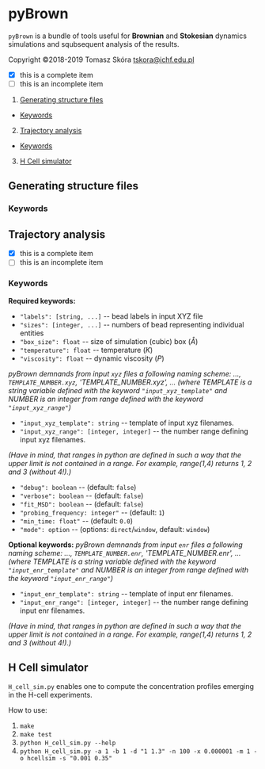 # pyBrown

`pyBrown` is a bundle of tools useful for **Brownian** and **Stokesian** dynamics
simulations and squbsequent analysis of the results.

Copyright ©2018-2019 Tomasz Skóra [tskora@ichf.edu.pl](mailto:tskora@ichf.edu.pl)

- [x] this is a complete item
- [ ] this is an incomplete item

1. [Generating structure files](#strs)
* [Keywords](#strs.keywords)
2. [Trajectory analysis](#traj)
* [Keywords](#traj.keywords)
3. [H Cell simulator](#hcells)

<a name="strs"></a>
## Generating structure files

<a name="strs.keywords"></a>
### Keywords

<a name="traj"></a>
## Trajectory analysis

- [x] this is a complete item
- [ ] this is an incomplete item

<a name="traj.keywords"></a>
### Keywords
**Required keywords:**
* `"labels": [string, ...]` -- bead labels in input XYZ file
* `"sizes": [integer, ...]` -- numbers of bead representing individual entities
* `"box_size": float` -- size of simulation (cubic) box (*Å*)
* `"temperature": float` -- temperature (*K*)
* `"viscosity": float` -- dynamic viscosity (*P*)

*pyBrown demnands from input `xyz` files a following naming scheme:
..., `TEMPLATE_NUMBER.xyz`, 'TEMPLATE_NUMBER.xyz', ...
(where TEMPLATE is a string variable defined with the keyword `"input_xyz_template"` and NUMBER is an integer from range defined with the keyword `"input_xyz_range"`)*

* `"input_xyz_template": string` -- template of input xyz filenames.
* `"input_xyz_range": [integer, integer]` -- the number range defining input xyz filenames.

*(Have in mind, that ranges in python are defined in such a way that the upper limit is not contained in a range. For example, range(1,4) returns 1, 2 and 3 (without 4!).)*

* `"debug": boolean` -- (default: `false`)
* `"verbose": boolean` -- (default: `false`)
* `"fit_MSD": boolean` -- (default: `false`)
* `"probing_frequency: integer"` -- (default: `1`)
* `"min_time: float"` -- (default: `0.0`)
* `"mode": option` -- (options: `direct`/`window`, default: `window`)

**Optional keywords:**
*pyBrown demnands from input `enr` files a following naming scheme:
..., `TEMPLATE_NUMBER.enr`, 'TEMPLATE_NUMBER.enr', ...
(where TEMPLATE is a string variable defined with the keyword `"input_enr_template"` and NUMBER is an integer from range defined with the keyword `"input_enr_range"`)*

* `"input_enr_template": string` -- template of input enr filenames.
* `"input_enr_range": [integer, integer]` -- the number range defining input enr filenames.

*(Have in mind, that ranges in python are defined in such a way that the upper limit is not contained in a range. For example, range(1,4) returns 1, 2 and 3 (without 4!).)*

<a name="hcells"></a>
## H Cell simulator

`H_cell_sim.py` enables one to compute the concentration profiles emerging in the H-cell experiments.

How to use:

1. `make`
2. `make test`
3. `python H_cell_sim.py --help`
4. `python H_cell_sim.py -a 1 -b 1 -d "1 1.3" -n 100 -x 0.000001 -m 1 -o hcellsim -s "0.001 0.35"`
